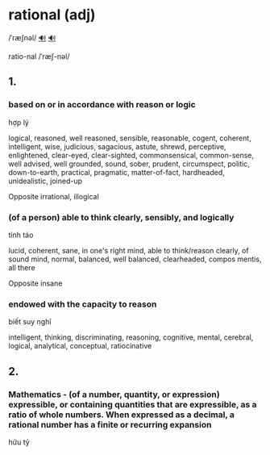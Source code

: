 # rational (adj)

/ˈræʃnəl/ [🔊](https://www.oxfordlearnersdictionaries.com/media/english/uk_pron/r/rat/ratio/rational__gb_1.mp3) [🔊](https://www.oxfordlearnersdictionaries.com/media/english/us_pron/r/rat/ratio/rational__us_1.mp3)

ratio-nal /ˈræʃ-nəl/

## 1.

### based on or in accordance with reason or logic

hợp lý

logical, reasoned, well reasoned, sensible, reasonable, cogent, coherent, intelligent, wise, judicious, sagacious, astute, shrewd, perceptive, enlightened, clear-eyed, clear-sighted, commonsensical, common-sense, well advised, well grounded, sound, sober, prudent, circumspect, politic, down-to-earth, practical, pragmatic, matter-of-fact, hardheaded, unidealistic, joined-up

Opposite irrational, illogical

### (of a person) able to think clearly, sensibly, and logically

tỉnh táo

lucid, coherent, sane, in one's right mind, able to think/reason clearly, of sound mind, normal, balanced, well balanced, clearheaded, compos mentis, all there

Opposite insane

### endowed with the capacity to reason

biết suy nghĩ

intelligent, thinking, discriminating, reasoning, cognitive, mental, cerebral, logical, analytical, conceptual, ratiocinative

## 2.

### Mathematics - (of a number, quantity, or expression) expressible, or containing quantities that are expressible, as a ratio of whole numbers. When expressed as a decimal, a rational number has a finite or recurring expansion

hữu tỷ